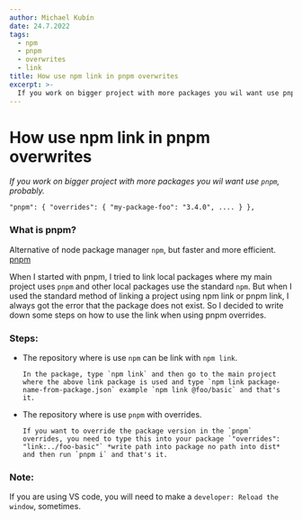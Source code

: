 ```yaml
---
author: Michael Kubín
date: 24.7.2022
tags:
  - npm
  - pnpm
  - overwrites
  - link
title: How use npm link in pnpm overwrites
excerpt: >-
  If you work on bigger project with more packages you wil want use pnpm, probably.
---
```


# How use npm link in pnpm overwrites

_If you work on bigger project with more packages you wil want use `pnpm`, probably._

`"pnpm": { "overrides": { "my-package-foo": "3.4.0", .... } },`

### What is pnpm?

Alternative of node package manager `npm`, but faster and more efficient. [pnpm](https://github.com/pnpm/pnpm 'pnpm')

When I started with pnpm, I tried to link local packages where my main project uses `pnpm` and other local packages use the standard `npm`. But when I used the standard method of linking a project using npm link or pnpm link, I always got the error that the package does not exist. So I decided to write down some steps on how to use the link when using pnpm overrides.

### Steps:

- The repository where is use `npm` can be link with `npm link`.

      In the package, type `npm link` and then go to the main project where the above link package is used and type `npm link package-name-from-package.json` example `npm link @foo/basic` and that's it.

- The repository where is use `pnpm` with overrides.

      If you want to override the package version in the `pnpm` overrides, you need to type this into your package `"overrides": "link:../foo-basic"` *write path into package no path into dist* and then run `pnpm i` and that's it.

### Note:

If you are using VS code, you will need to make a `developer: Reload the window`, sometimes.
